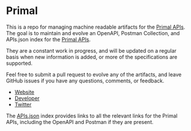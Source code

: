 # PrimalThis is a repo for managing machine readable artifacts for the [Primal APIs](https://about.primal.com). The goal is to maintain and evolve an OpenAPI, Postman Collection, and APIs.json index for the [Primal APIs](https://about.primal.com).They are a constant work in progress, and will be updated on a regular basis when new information is added, or more of the specifications are supported.Feel free to submit a pull request to evolve any of the artifacts, and leave GitHub issues if you have any questions, comments, or feedback.- [Website](https://about.primal.com)- [Developer](https://about.primal.com)- [Twitter](https://twitter.com/primal)The [APIs.json](https://github.com/api-evangelist/primal/blob/master/apis.json) index provides links to all the relevant links for the Primal APIs, including the OpenAPI and Postman if they are present.